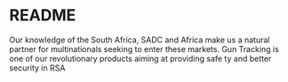 # README

Our knowledge of the South Africa, SADC and Africa make us a natural partner for multinationals seeking to enter these markets. Gun Tracking is one of our revolutionary products aiming at providing safe ty and better security in RSA
